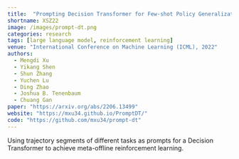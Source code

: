 ```yaml
---
title:  "Prompting Decision Transformer for Few-shot Policy Generalization"
shortname: XSZ22
image: /images/prompt-dt.png
categories: research
tags: [large language model, reinforcement learning]
venue: "International Conference on Machine Learning (ICML), 2022"
authors:
  - Mengdi Xu
  - Yikang Shen
  - Shun Zhang
  - Yuchen Lu
  - Ding Zhao
  - Joshua B. Tenenbaum
  - Chuang Gan
paper: "https://arxiv.org/abs/2206.13499"
website: "https://mxu34.github.io/PromptDT/"
code: "https://github.com/mxu34/prompt-dt"
---
```

Using trajectory segments of different tasks as prompts for a Decision Transformer to achieve meta-offline reinforcement learning.
